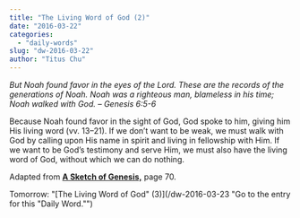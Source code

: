 ```yaml
---
title: "The Living Word of God (2)"
date: "2016-03-22"
categories: 
  - "daily-words"
slug: "dw-2016-03-22"
author: "Titus Chu"
---
```


_But Noah found favor in the eyes of the Lord. These are the records of the generations of Noah. Noah was a righteous man, blameless in his time; Noah walked with God._ _– Genesis 6:5-6_

Because Noah found favor in the sight of God, God spoke to him, giving him His living word (vv. 13–21). If we don’t want to be weak, we must walk with God by calling upon His name in spirit and living in fellowship with Him. If we want to be God’s testimony and serve Him, we must also have the living word of God, without which we can do nothing.

Adapted from __[A Sketch of Genesis,](/book-gen-sketch/ "Go to the listing for this book.")__ page 70.

Tomorrow: "[The Living Word of God" (3)](/dw-2016-03-23 "Go to the entry for this "Daily Word."")
